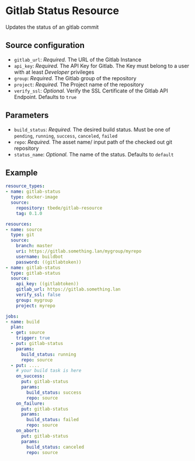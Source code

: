 # Gitlab Status Resource

Updates the status of an gitlab commit

## Source configuration

- `gitlab_url`: *Required.* The URL of the Gitlab Instance
- `api_key`: *Required.* The API Key for Gitlab. The Key must belong to a user with at least *Developer* privileges
- `group`: *Required.* The Gitlab group of the repository
- `project`: *Required.* The Project name of the repository
- `verify_ssl`: *Optional.* Verify the SSL Certificate of the Gitlab API Endpoint. Defaults to `true`

## Parameters

- `build_status`: *Required.* The desired build status. Must be one of `pending`, `running`, `success`, `canceled`, `failed`
- `repo`: *Required.* The asset name/ input path of the checked out git repository
- `status_name`: *Optional.* The name of the status. Defaults to `default`


## Example

```yaml
resource_types:
- name: gitlab-status
  type: docker-image
  source:
    repository: tbede/gitlab-resource
    tag: 0.1.0

resources:
- name: source
  type: git
  source:
    branch: master
    uri: https://gitlab.something.lan/mygroup/myrepo
    username: buildbot
    password: ((gitlabtoken))
- name: gitlab-status
  type: gitlab-status
  source:
    api_key: ((gitlabtoken))
    gitlab_url: https://gitlab.something.lan
    verify_ssl: false
    group: mygroup
    project: myrepo

jobs:
- name: build
  plan:
  - get: source
    trigger: true
  - put: gitlab-status
    params:
      build_status: running
      repo: source
  - put: ....
    # your build task is here
    on_success:
      put: gitlab-status
      params:
        build_status: success
        repo: source
    on_failure:
      put: gitlab-status
      params:
        build_status: failed
        repo: source
    on_abort:
      put: gitlab-status
      params:
        build_status: canceled
        repo: source
```
